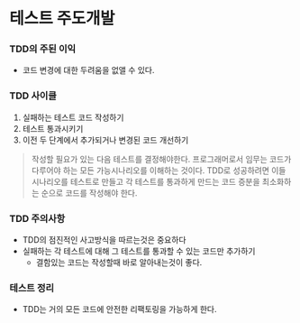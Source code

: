 # 테스트 주도개발

### TDD의 주된 이익
- 코드 변경에 대한 두려움을 없앨 수 있다. 

### TDD 사이클
1. 실패하는 테스트 코드 작성하기
2. 테스트 통과시키기
3. 이전 두 단계에서 추가되거나 변경된 코드 개선하기

> 작성할 필요가 있는 다음 테스트를 결정해야한다. 프로그래머로서 임무는 코드가 다루어야 하는 모든 가능시나리오를 이해하는 것이다.
> TDD로 성공하려면 이들 시나리오를 테스트로 만들고 각 테스트를 통과하게 만드는 코드 증분을 최소화하는 순으로 코드를 작성해야 한다.

### TDD 주의사항
- TDD의 점진적인 사고방식을 따르는것은 중요하다
- 실패하는 각 테스트에 대해 그 테스트를 통과할 수 있는 코드만 추가하기
    - 결함있는 코드는 작성할때 바로 알아내는것이 좋다.

### 테스트 정리
- TDD는 거의 모든 코드에 안전한 리팩토링을 가능하게 한다.


